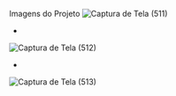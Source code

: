 Imagens do Projeto
![Captura de Tela (511)](https://github.com/DabiLiam/Franco-Solucoes/assets/130109019/6b5684d6-f6ee-4f27-9be6-34d52a21549c)

-
![Captura de Tela (512)](https://github.com/DabiLiam/Franco-Solucoes/assets/130109019/dbba3ac5-f81f-4be5-b6dc-28cef28a37ac)

-
![Captura de Tela (513)](https://github.com/DabiLiam/Franco-Solucoes/assets/130109019/d17569f5-518f-421e-99dd-2de1ee4211ac)
